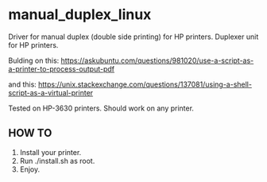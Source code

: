 # manual_duplex_linux
Driver for manual duplex (double side printing) for HP printers. 
Duplexer unit for HP printers.

Bulding on this:
https://askubuntu.com/questions/981020/use-a-script-as-a-printer-to-process-output-pdf

and this:
https://unix.stackexchange.com/questions/137081/using-a-shell-script-as-a-virtual-printer

Tested on HP-3630 printers. Should work on any printer.

## HOW TO
1. Install your printer.
2. Run ./install.sh as root.
3. Enjoy.

